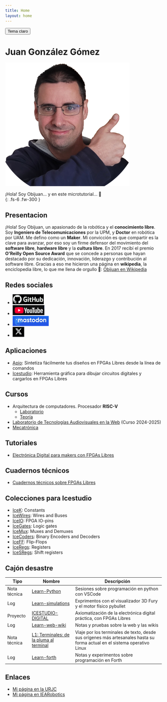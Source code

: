 ```yaml
---
title: Home
layout: home
---
```


<!-- BOTON PARA CAMBIAR EL TEMA CLARO/OSCURO -->
<button class="btn js-toggle-light-mode">Tema claro</button>

<script>
  const toggleDarkMode = document.querySelector('.js-toggle-light-mode');
  jtd.setTheme('dark');

  jtd.addEvent(toggleDarkMode, 'click', function(){
    if (jtd.getTheme() === 'dark') {
      jtd.setTheme('light');
      toggleDarkMode.textContent = 'Tema oscuro';
    } else {
      jtd.setTheme('dark');
      toggleDarkMode.textContent = 'Tema claro';
    }
  });
</script>


# Juan González Gómez


![](images/Juan_gonzalez_21-400x400.png)

¡Hola! Soy Obijuan... y en este microtutorial... 🙂  
{: .fs-6 .fw-300 }  

## Presentacion

¡Hola! Soy Obijuan, un apasionado de la robótica y el **conocimiento libre**. Soy **Ingeniero de Telecomunicaciones** por la UPM, y **Doctor** en robótica por UAM. Me defino como un **Maker**. Mi convicción es que compartir es la clave para avanzar, por eso soy un firme defensor del movimiento del **software libre**, **hardware libre** y la **cultura libre**. En 2017 recibí el premio **O'Reilly Open Source Award** que se concede a personas que hayan destacado por su dedicación, innovación, liderazgo y contribución al software libre. Gracias a eso me hicieron una página en **wikipedia**, la enciclopedia libre, lo que me llena de orgullo 🙂: [Obijuan en Wikipedia](https://es.wikipedia.org/wiki/Juan_Gonz%C3%A1lez_G%C3%B3mez)  

## Redes sociales

* [![](images/logo-github.png)][Github]  
* [![](images/logo-Youtube.png)][Youtube]
* [![](images/logo-mastodon.png)][Mastodon]  
* [![](images/logo-X.png)][X/Twitter]  


## Aplicaciones

* [Apio](https://github.com/FPGAwars/apio/wiki): Sintetiza fácilmente tus diseños en FPGAs Libres desde la línea de comandos  
* [Icestudio](https://github.com/FPGAwars/icestudio/wiki): Herramienta gráfica para dibujar circuitos digitales y cargarlos en FPGAs Libres  

## Cursos

* Arquitectura de computadores. Procesador **RISC-V**
  * [Laboratorio](https://github.com/myTeachingURJC/2019-20-LAB-AO/wiki)  
  * [Teoría](https://github.com/myTeachingURJC/Arq-computadores-01/wiki)  
* [Laboratorio de Tecnologías Audiovisuales en la Web](https://github.com/myTeachingURJC/2024-2025-LTAW/wiki)  (Curso 2024-2025)  
* [Mecatrónica](https://github.com/myTeachingURJC/Mecatronica/wiki)  

## Tutoriales

* [Electrónica Digital para makers con FPGAs Libres]

## Cuadernos técnicos

* [Cuadernos técnicos sobre FPGAs Libres]

## Colecciones para Icestudio

* [IceK](https://github.com/FPGAwars/iceK/wiki): Constants
* [IceWires](https://github.com/FPGAwars/iceWires/wiki): Wires and Buses 
* [IceIO](https://github.com/FPGAwars/iceIO/wiki): FPGA IO-pins
* [IceGates](https://github.com/FPGAwars/iceGates/wiki): Logic gates  
* [IceMux](https://github.com/FPGAwars/iceMux/wiki): Muxes and Demuxes  
* [IceCoders](https://github.com/FPGAwars/iceCoders/wiki): Binary Encoders and Decoders  
* [IceFF](https://github.com/FPGAwars/iceFF/wiki): Flip-Flops
* [IceRegs](https://github.com/FPGAwars/iceRegs/wiki): Registers
* [IceSRegs](https://github.com/FPGAwars/iceSRegs/wiki): Shift registers  

## Cajón desastre

| Tipo        | Nombre             | Descripción |
|-------------|--------------------|-------------|
| Nota técnica|[Learn-Python]      | Sesiones sobre programación en python con VSCode |
| Log         |[Learn-simulations] | Exprimentos con el visualizador 3D Fury y el motor físico pybullet |  
| Proyecto    |[ICESTUDIO-DIGITAL] | Axiomatización de la electrónica digital práctica, con FPGAs Libres |
| Log         |[Learn-web-wiki]    | Notas y pruebas sobre la web y las wikis  |
| Nota técnica|[L1: Terminales: de la pluma al terminal] |  Viaje por los terminales de texto, desde sus orígenes más artesanales hasta su forma actual en el sistema operativo Linux |
| Log         |[Learn-forth]       | Notas y experimentos sobre programación en Forth |



## Enlaces
* [Mi página en la URJC](https://gestion2.urjc.es/pdi/ver/juan.gonzalez.gomez)   
* [Mi página en IEARobotics](http://www.iearobotics.com/wiki/index.php?title=Juan_Gonzalez:Main)  

<!------------- Enlaces de referencia -------------->
<!--- Redes sociales -->
[Github]: https://github.com/Obijuan/
[Mastodon]: https://mstdn.social/@Obijuan
[X/Twitter]: https://x.com/Obijuan_cube  
[Youtube]: (https://www.youtube.com/@ObijuanCube)  

[Learn-simulations]: https://github.com/Obijuan/Learn-simulations/wiki/Log
[ICESTUDIO-DIGITAL]: https://github.com/Obijuan/Icestudio-Digital/wiki
[Learn-web-wiki]: https://github.com/Obijuan/Learn-web-wiki/wiki
[L1: Terminales: de la pluma al terminal]: https://github.com/Obijuan/Learn-computers/wiki/Terminales
[Learn-Python]: https://github.com/Obijuan/Learn-python/wiki  
[Learn-forth]: https://github.com/Obijuan/Learn-forth/wiki
[Cuadernos técnicos sobre FPGAs Libres]: https://github.com/Obijuan/Cuadernos-tecnicos-FPGAs-libres/wiki  
[Electrónica Digital para makers con FPGAs Libres]: https://github.com/Obijuan/digital-electronics-with-open-FPGAs-tutorial/wiki  